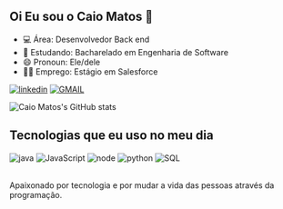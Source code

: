 ## Oi Eu sou o Caio Matos  👋
- 💻 Área: Desenvolvedor Back end 
- 🌱 Estudando: Bacharelado em Engenharia de Software
- 😄 Pronoun: Ele/dele
- 👨‍💻 Emprego: Estágio em Salesforce

[![linkedin](https://img.shields.io/badge/LinkedIn-0077B5?style=for-the-badge&logo=linkedin&logoColor=white)](https://www.linkedin.com/in/caio-matos-siqueira-de-lima-1b9722174/)
 <a href="mailto:caiomslima@gmail.com" target="_blanck">
    <img src="https://img.shields.io/badge/Gmail-D14836?style=for-the-badge&logo=gmail&logoColor=white" alt="GMAIL"/>
 </a>

 ![Caio Matos's GitHub stats](https://github-readme-stats.vercel.app/api?username=CaioMSLima&show_icons=true&theme=chartreuse-dark)

## Tecnologias que eu uso no meu dia
<div style="display: inline_block">
    <img align="center" alt="java" src="https://img.shields.io/badge/Java-ED8B00?style=for-the-badge&logo=java&logoColor=white" />
    <img align="center" alt="JavaScript" src="https://img.shields.io/badge/JavaScript-F7DF1E?style=for-the-badge&logo=javascript&logoColor=black" /> 
    <img align="center" alt="node" src="https://img.shields.io/badge/Node.js-43853D?style=for-the-badge&logo=node.js&logoColor=white" />
    <img align="center" alt="python" src="https://img.shields.io/badge/Python-3776AB?style=for-the-badge&logo=python&logoColor=white" />
    <img align="center" alt="SQL" src="https://img.shields.io/badge/MySQL-00000F?style=for-the-badge&logo=mysql&logoColor=white" /> 
   
  
</div><br/>

Apaixonado por tecnologia e por mudar a vida das pessoas através da programação.

